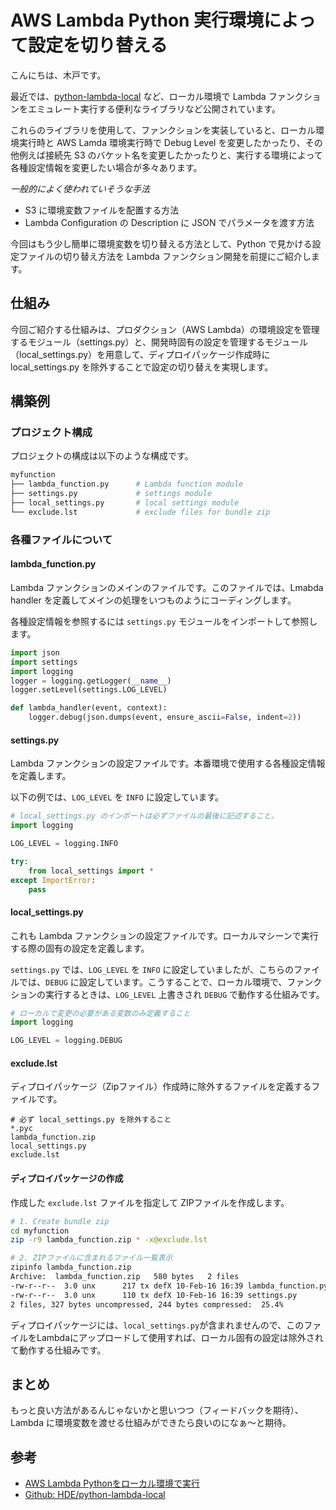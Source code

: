 # AWS Lambda Python 実行環境によって設定を切り替える

こんにちは、木戸です。

最近では、[python-lambda-local](https://github.com/HDE/python-lambda-local) など、ローカル環境で Lambda ファンクションをエミュレート実行する便利なライブラリなど公開されています。

これらのライブラリを使用して、ファンクションを実装していると、ローカル環境実行時と AWS Lamda 環境実行時で Debug Level を変更したかったり、その他例えば接続先 S3 のバケット名を変更したかったりと、実行する環境によって各種設定情報を変更したい場合が多々あります。

_一般的によく使われていそうな手法_

* S3 に環境変数ファイルを配置する方法
* Lambda Configuration の Description に JSON でパラメータを渡す方法

今回はもう少し簡単に環境変数を切り替える方法として、Python で見かける設定ファイルの切り替え方法を Lambda ファンクション開発を前提にご紹介します。

## 仕組み
今回ご紹介する仕組みは、プロダクション（AWS Lambda）の環境設定を管理するモジュール（settings.py）と、開発時固有の設定を管理するモジュール（local_settings.py）を用意して、ディプロイパッケージ作成時に local_settings.py を除外することで設定の切り替えを実現します。

## 構築例
### プロジェクト構成
プロジェクトの構成は以下のような構成です。

```bash
myfunction
├── lambda_function.py		# Lambda function module
├── settings.py				# settings module
├── local_settings.py		# local settings module
└── exclude.lst				# exclude files for bundle zip
```

### 各種ファイルについて

#### lambda_function.py
Lambda ファンクションのメインのファイルです。このファイルでは、Lmabda handler を定義してメインの処理をいつものようにコーディングします。

各種設定情報を参照するには `settings.py` モジュールをインポートして参照します。

```python
import json
import settings
import logging
logger = logging.getLogger(__name__)
logger.setLevel(settings.LOG_LEVEL)

def lambda_handler(event, context):
	logger.debug(json.dumps(event, ensure_ascii=False, indent=2))
```

#### settings.py
Lambda ファンクションの設定ファイルです。本番環境で使用する各種設定情報を定義します。

以下の例では、``LOG_LEVEL`` を ``INFO`` に設定しています。

```python
# local_settings.py のインポートは必ずファイルの最後に記述すること。
import logging

LOG_LEVEL = logging.INFO

try:
    from local_settings import *
except ImportError:
    pass
```

#### local_settings.py
これも Lambda ファンクションの設定ファイルです。ローカルマシーンで実行する際の固有の設定を定義します。

``settings.py`` では、``LOG_LEVEL`` を ``INFO`` に設定していましたが、こちらのファイルでは、``DEBUG`` に設定しています。こうすることで、ローカル環境で、ファンクションの実行するときは、``LOG_LEVEL`` 上書きされ ``DEBUG`` で動作する仕組みです。

```python
# ローカルで変更の必要がある変数のみ定義すること
import logging

LOG_LEVEL = logging.DEBUG
```

#### exclude.lst
ディプロイパッケージ（Zipファイル）作成時に除外するファイルを定義するファイルです。

```
# 必ず local_settings.py を除外すること
*.pyc
lambda_function.zip
local_settings.py
exclude.lst
```

#### ディプロイパッケージの作成
作成した ``exclude.lst`` ファイルを指定して ZIPファイルを作成します。


```bash
# 1. Create bundle zip
cd myfunction
zip -r9 lambda_function.zip * -x@exclude.lst

# 2. ZIPファイルに含まれるファイル一覧表示
zipinfo lambda_function.zip
Archive:  lambda_function.zip   580 bytes   2 files
-rw-r--r--  3.0 unx      217 tx defX 10-Feb-16 16:39 lambda_function.py
-rw-r--r--  3.0 unx      110 tx defX 10-Feb-16 16:39 settings.py
2 files, 327 bytes uncompressed, 244 bytes compressed:  25.4%
```

ディプロイパッケージには、``local_settings.py``が含まれませんので、このファイルをLambdaにアップロードして使用すれば、ローカル固有の設定は除外されて動作する仕組みです。

## まとめ
もっと良い方法があるんじゃないかと思いつつ（フィードバックを期待）、Lambda に環境変数を渡せる仕組みができたら良いのになぁ〜と期待。

## 参考
* <a href="http://dev.classmethod.jp/cloud/aws/invoke-aws-lambda-python-locally/" target="_blank">AWS Lambda Pythonをローカル環境で実行</a>
* <a href="https://github.com/HDE/python-lambda-local" target="_blank">Github: HDE/python-lambda-local</a>
